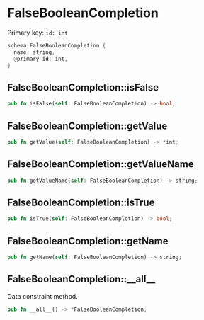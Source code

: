 # FalseBooleanCompletion

Primary key: `id: int`

```rust
schema FalseBooleanCompletion {
  name: string,
  @primary id: int,
}
```
## FalseBooleanCompletion::isFalse

```rust
pub fn isFalse(self: FalseBooleanCompletion) -> bool;
```
## FalseBooleanCompletion::getValue

```rust
pub fn getValue(self: FalseBooleanCompletion) -> *int;
```
## FalseBooleanCompletion::getValueName

```rust
pub fn getValueName(self: FalseBooleanCompletion) -> string;
```
## FalseBooleanCompletion::isTrue

```rust
pub fn isTrue(self: FalseBooleanCompletion) -> bool;
```
## FalseBooleanCompletion::getName

```rust
pub fn getName(self: FalseBooleanCompletion) -> string;
```
## FalseBooleanCompletion::\_\_all\_\_

Data constraint method.

```rust
pub fn __all__() -> *FalseBooleanCompletion;
```
